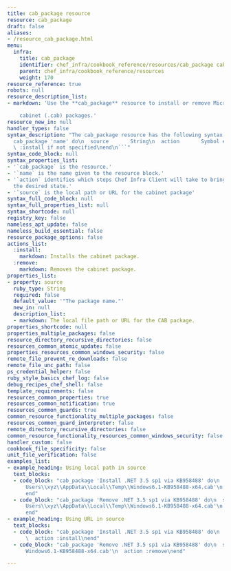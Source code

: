 ```yaml
---
title: cab_package resource
resource: cab_package
draft: false
aliases:
- /resource_cab_package.html
menu:
  infra:
    title: cab_package
    identifier: chef_infra/cookbook_reference/resources/cab_package cab_package
    parent: chef_infra/cookbook_reference/resources
    weight: 170
resource_reference: true
robots: null
resource_description_list:
- markdown: 'Use the **cab_package** resource to install or remove Microsoft Windows

    cabinet (.cab) packages.'
resource_new_in: null
handler_types: false
syntax_description: "The cab_package resource has the following syntax:\n\n``` ruby\n\
  cab_package 'name' do\n  source       String\n  action       Symbol # defaults to\
  \ :install if not specified\nend\n```"
syntax_code_block: null
syntax_properties_list:
- '`cab_package` is the resource.'
- '`name` is the name given to the resource block.'
- '`action` identifies which steps Chef Infra Client will take to bring the node into
  the desired state.'
- '`source` is the local path or URL for the cabinet package'
syntax_full_code_block: null
syntax_full_properties_list: null
syntax_shortcode: null
registry_key: false
nameless_apt_update: false
nameless_build_essential: false
resource_package_options: false
actions_list:
  :install:
    markdown: Installs the cabinet package.
  :remove:
    markdown: Removes the cabinet package.
properties_list:
- property: source
  ruby_type: String
  required: false
  default_value: '"The package name."'
  new_in: null
  description_list:
  - markdown: The local file path or URL for the CAB package.
properties_shortcode: null
properties_multiple_packages: false
resource_directory_recursive_directories: false
resources_common_atomic_update: false
properties_resources_common_windows_security: false
remote_file_prevent_re_downloads: false
remote_file_unc_path: false
ps_credential_helper: false
ruby_style_basics_chef_log: false
debug_recipes_chef_shell: false
template_requirements: false
resources_common_properties: true
resources_common_notification: true
resources_common_guards: true
common_resource_functionality_multiple_packages: false
resources_common_guard_interpreter: false
remote_directory_recursive_directories: false
common_resource_functionality_resources_common_windows_security: false
handler_custom: false
cookbook_file_specificity: false
unit_file_verification: false
examples_list:
- example_heading: Using local path in source
  text_blocks:
  - code_block: "cab_package 'Install .NET 3.5 sp1 via KB958488' do\n  source 'C:\\\
      Users\\xyz\\AppData\\Local\\Temp\\Windows6.1-KB958488-x64.cab'\n  action :install\n\
      end"
  - code_block: "cab_package 'Remove .NET 3.5 sp1 via KB958488' do\n  source 'C:\\\
      Users\\xyz\\AppData\\Local\\Temp\\Windows6.1-KB958488-x64.cab'\n  action :remove\n\
      end"
- example_heading: Using URL in source
  text_blocks:
  - code_block: "cab_package 'Install .NET 3.5 sp1 via KB958488' do\n  source 'https://s3.amazonaws.com/my_bucket/Windows6.1-KB958488-x64.cab'\n\
      \  action :install\nend"
  - code_block: "cab_package 'Remove .NET 3.5 sp1 via KB958488' do\n  source 'https://s3.amazonaws.com/my_bucket/Temp\\\
      Windows6.1-KB958488-x64.cab'\n  action :remove\nend"

---
```

